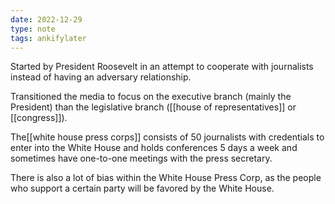 ```yaml
---
date: 2022-12-29
type: note
tags: ankifylater
---
```


Started by President Roosevelt in an attempt to cooperate with journalists instead of having an adversary relationship.

Transitioned the media to focus on the executive branch (mainly the President) than the legislative branch ([[house of representatives]] or [[congress]]).

 The[[white house press corps]] consists of 50 journalists with credentials to enter into the White House and holds conferences 5 days a week and sometimes have one-to-one meetings with the press secretary.

 There is also a lot of bias within the White House Press Corp, as the people who support a certain party will be favored by the White House.
